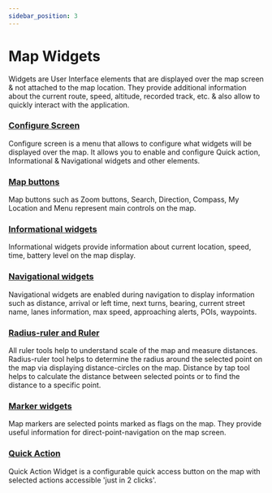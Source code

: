 ```yaml
---
sidebar_position: 3
---
```


# Map Widgets

Widgets are User Interface elements that are displayed over the map screen & not attached to the map location. They provide additional information about the current route, speed, altitude, recorded track, etc. & also allow to quickly interact with the application.

### [Configure Screen](./configure-screen.md)

Configure screen is a menu that allows to configure what widgets will be displayed over the map. It allows you to enable and configure Quick action, Informational & Navigational widgets and other elements.

### [Map buttons](./map-buttons.md)

Map buttons such as Zoom buttons, Search, Direction, Compass, My Location and Menu represent main controls on the map.

### [Informational widgets](./info-widgets.md)

Informational widgets provide information about current location, speed, time, battery level on the map display.

### [Navigational widgets](./nav-widgets.md)

Navigational widgets are enabled during navigation to display information such as distance, arrival or left time, next turns, bearing, current street name, lanes information, max speed, approaching alerts, POIs, waypoints.

### [Radius-ruler and Ruler](./radius-ruler.md)

All ruler tools help to understand scale of the map and measure distances. Radius-ruler tool helps to determine the radius around the selected point on the map via displaying distance-circles on the map. Distance by tap tool helps to calculate the distance between selected points or to find the distance to a specific point.

### [Marker widgets](./markers.md)

Map markers are selected points marked as flags on the map. They provide useful information for direct-point-navigation on the map screen.

### [Quick Action](./quick-action.md)

Quick Action Widget is a configurable quick access button on the map with selected actions accessible 'just in 2 clicks'.